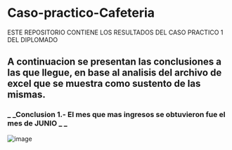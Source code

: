# Caso-practico-Cafeteria
ESTE REPOSITORIO CONTIENE LOS RESULTADOS DEL CASO PRACTICO 1 DEL DIPLOMADO
## A continuacion se presentan las conclusiones a las que llegue, en base al analisis del archivo de excel que se muestra como sustento de las mismas.

### _ _Conclusion 1.- El mes que mas ingresos se obtuvieron fue el mes de JUNIO _ _
![image](https://github.com/user-attachments/assets/806242bc-ccd1-4b5f-80d5-047c49b920bc)


